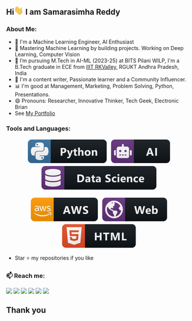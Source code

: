 ## Hi<img src="https://raw.githubusercontent.com/ABSphreak/ABSphreak/master/gifs/Hi.gif" width="26px"> I am Samarasimha Reddy

<!--
**Samarasimhareddy369/Samarasimhareddy369** is a ✨ _special_ ✨ repository because its `README.md` (this file) appears on your GitHub profile.
 -->
### About Me:
- 🤖 I'm a Machine Learning Engineer, AI Enthusiast
- 🔭 Mastering Machine Learning by building projects. Working on Deep Learning, Computer Vision
- 🌱 I’m pursuing M.Tech in AI-ML (2023-25) at BITS Pilani WILP, I'm a B.Tech graduate in ECE from <a href="https://rguktrkv.ac.in/">IIIT RKValley</a>, RGUKT Andhra Pradesh, India
- 📝 I'm a content writer, Passionate learner and a Community Influencer.
- 📊 I'm good at Management, Marketing, Problem Solving, Python, Presentations.
- 😄 Pronouns: Researcher, Innovative Thinker, Tech Geek, Electronic Brian
- See <a href="https://samarsreddy.github.io/">My Portfolio</a>
### Tools and Languages:

<p align="center">
 <img src="https://github.com/Samarasimhareddy369/Samarasimhareddy369/blob/master/assets/python.svg" alt="python" style="vertical-align:top; margin:4px">
 <!--<img src="https://github.com/Samarasimhareddy369/Samarasimhareddy369/blob/master/assets/iot.svg" alt="iot" style="vertical-align:top; margin:4px">-->
 <img src="https://github.com/Samarasimhareddy369/Samarasimhareddy369/blob/master/assets/ai.svg" alt="ai" style="vertical-align:top; margin:4px">
 <img src="https://github.com/Samarasimhareddy369/Samarasimhareddy369/blob/master/assets/datascience.svg" alt="datascience" style="vertical-align:top; margin:4px">
</p>
<p align="center">
 <img src="https://github.com/Samarasimhareddy369/Samarasimhareddy369/blob/master/assets/aws.svg" alt="aws" style="vertical-align:top; margin:4px">
 <img src="https://github.com/Samarasimhareddy369/Samarasimhareddy369/blob/master/assets/web.svg" alt="web" style="vertical-align:top; margin:4px">
 <img src="https://github.com/Samarasimhareddy369/Samarasimhareddy369/blob/master/assets/html.svg" alt="html" style="vertical-align:top; margin:4px">
</p>

- Star ⭐ my repositories if you like

### 📫 Reach me:
<a href="https://www.linkedin.com/in/samarsreddy"><img src="https://github.com/samarsreddy/samarsreddy/blob/master/assets/linkedin.png" width="30" /></a>
<a href="https://github.com/samarsreddy"><img src="https://github.com/samarsreddy/samarsreddy/blob/master/assets/github-logo.png" width="30" /></a>
<a href="https://www.facebook.com/samarasimhareddy369/"><img src="https://github.com/samarsreddy/samarsreddy/blob/master/assets/facebook.png" width="30" /></a>
<a href="https://twitter.com/samarsreddy"><img src="https://github.com/samarsreddy/samarsreddy/blob/master/assets/twitter.png" width="30" /></a>
<a href="https://www.instagram.com/samarsreddy"><img src="https://github.com/samarsreddy/samarsreddy/blob/master/assets/instagram.png" width="30" /></a>
<a href="https://medium.com/@samarasimhareddy369"><img src="https://github.com/samarsreddy/samarsreddy/blob/master/assets/medim.jpeg" width="34" /></a>

## Thank you
